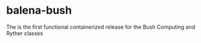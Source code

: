 # balena-bush
The is the first functional containerized release for the Bush Computing and Ryther classes
